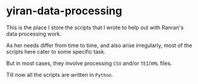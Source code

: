 # yiran-data-processing
This is the place I store the scripts that I wrote to help out with Ranran's data processing work.

As her needs differ from time to time, and also arise irregularly, most of the scripts here cater to some specific task.

But in most cases, they involve processing `CSV` and/or `TEI`/`XML` files.

Till now all the scripts are written in `Python`.
